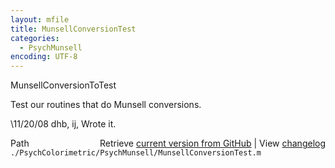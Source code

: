 ```yaml
---
layout: mfile
title: MunsellConversionTest
categories:
  - PsychMunsell
encoding: UTF-8
---
```


MunsellConversionToTest

Test our routines that do Munsell conversions.

\11/20/08  dhb, ij,  Wrote it.


<div class="code_header" style="text-align:right;">
  <span style="float:left;">Path&nbsp;&nbsp;</span> <span class="counter">Retrieve <a href=
  "https://raw.github.com/Psychtoolbox-3/Psychtoolbox-3/beta/./PsychColorimetric/PsychMunsell/MunsellConversionTest.m">current version from GitHub</a> | View <a href=
  "https://github.com/Psychtoolbox-3/Psychtoolbox-3/commits/beta/./PsychColorimetric/PsychMunsell/MunsellConversionTest.m">changelog</a></span>
</div>
<div class="code">
  <code>./PsychColorimetric/PsychMunsell/MunsellConversionTest.m</code>
</div>
